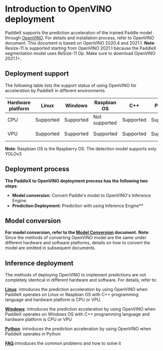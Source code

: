 # Introduction to OpenVINO deployment
PaddleX supports the prediction acceleration of the trained Paddle model through [OpenVINO](https://docs.openvinotoolkit.org/latest/index.html). For details and installation process, refer to OpenVINO document. This document is based on OpenVINO 2020.4 and 2021.1.
**Note**: Resize-11 is supported starting from OpenVINO 2021.1 because the PaddleX segmentation model uses ReSize-11 Op. Make sure to download OpenVINO 2021.1+.


## Deployment support
The following table lists the support status of using OpenVINO for acceleration by PaddleX in different environments

| Hardware platform | Linux | Windows | Raspbian OS | C++ | Python | Classification | Detection | Segmentation |
| ----|  ---- | ---- | ----|  ---- | ---- |---- | ---- |---- |
| CPU | Supported | Supported | Not supported | Supported | Supported | Supported | Supported | Supported |
| VPU | Supported | Supported | Supported | Supported | Supported | Supported | Not supported | Not supported |


**Note**: Raspbian OS is the Raspberry OS. The detection model supports only YOLOv3

## Deployment process
**The PaddleX to OpenVINO deployment process has the following two steps**:

* **Model conversion**: Convert Paddle's model to OpenVINO's Inference Engine.
* **Prediction Deployment**: Prediction with using Inference Engine**

## Model conversion
**For model conversion, refer to the [Model Conversion](./export_openvino_model.md) document.**
**Note**: Since the methods of converting OpenVINO model are the same under different hardware and software platforms, details on how to convert the model are omitted in subsequent documents.

## Inference deployment
The methods of deploying OpenVINO to implement predictions are not completely identical in different hardware and software. For details, refer to:

**[Linux](./linux.md)**: introduces the prediction acceleration by using OpenVINO when PaddleX operates on Linux or Raspbian OS with C++ programming language and hardware platform is CPU or VPU.

**[Windows](./windows.md)**: introduces the prediction acceleration by using OpenVINO when PaddleX operates on Windows OS with C++ programming language and hardware platform is CPU or VPU

**[Python](./python.md)**: introduces the prediction acceleration by using OpenVINO when PaddleX operates in Python
  
**[FAQ](./faq.md)**:introduces the common problems and how to solve it  